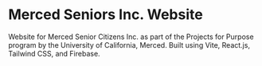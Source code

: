 # Merced Seniors Inc. Website
Website for Merced Senior Citizens Inc. as part of the Projects for Purpose program by the University of California, Merced.
Built using Vite, React.js, Tailwind CSS, and Firebase.
